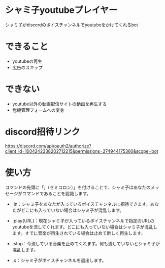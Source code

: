 # シャミ子youtubeプレイヤー
シャミ子がdiscordのボイスチャンネルでyoutubeをかけてくれるbot

# できること
* youtubeの再生
* 広告のスキップ

# できない
* youtube以外の動画配信サイトの動画を再生する
* 危機管理フォームへの変身

# discord招待リンク
https://discord.com/api/oauth2/authorize?client_id=1004242238202712215&permissions=274944175360&scope=bot

# 使い方
コマンドの先頭に「;（セミコロン）」を付けることで、シャミ子はあなたのメッセージがコマンドであることを認識します。

* ;in：シャミ子をあなたが入っているボイスチャンネルに招待できます。あなたがどこにも入っていない場合はシャミ子が混乱します。

* ;play{URL}：現在シャミ子が入っているボイスチャンネルで指定のURLのyoutubeを流してくれます。どこにも入っていない場合はシャミ子が混乱します。すでに音楽が再生されている場合は止めて新しく再生します。

* ;stop：今流している音楽を止めてくれます。何も流していないとシャミ子が混乱します。

* ;q：シャミ子がボイスチャンネルを退出します。
